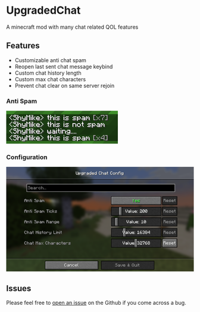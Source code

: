 # UpgradedChat

A minecraft mod with many chat related QOL features

## Features
- Customizable anti chat spam
- Reopen last sent chat message keybind
- Custom chat history length
- Custom max chat characters
- Prevent chat clear on same server rejoin

### Anti Spam

![Anti Spam Image](https://raw.githubusercontent.com/ImShyMike/UpgradedChat/refs/heads/main/assets/antispam.png)

### Configuration

![Configuration Image](https://raw.githubusercontent.com/ImShyMike/UpgradedChat/refs/heads/main/assets/configuration.png)

## Issues

Please feel free to [open an issue](https://github.com/ImShyMike/UpgradedChat/issues/new) on the Github if you come across a bug.
